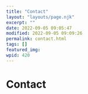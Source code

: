 ```yaml
---
title: "Contact"
layout: "layouts/page.njk"
excerpt: ""
date: 2022-09-05 09:05:47
modified: 2022-09-05 09:09:26
permalink: contact.html
tags: []
featured_img: 
wpid: 420
---
```


# Contact

<div class="buffer"></div>